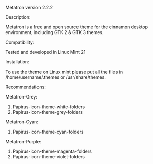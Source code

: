 Metatron version 2.2.2

Description:

Metatron is a free and open source theme for the cinnamon desktop environment, including GTK 2 & GTK 3 themes.

Compatibility:

Tested and developed in Linux Mint 21

Installation:

To use the theme on Linux mint please put all the files in /home/username/.themes or /usr/share/themes.

Recommendations:

Metatron-Grey:
1. Papirus-icon-theme-white-folders
2. Papirus-icon-theme-grey-folders

Metatron-Cyan:
1. Papirus-icon-theme-cyan-folders

Metatron-Purple:
1. Papirus-icon-theme-magenta-folders
2. Papirus-icon-theme-violet-folders

